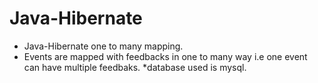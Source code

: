 # Java-Hibernate

* Java-Hibernate one to many mapping.
* Events are mapped with feedbacks in one to many way i.e one event can have multiple feedbaks.
*database used is mysql.


